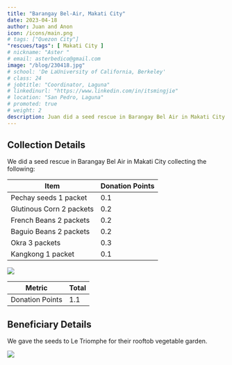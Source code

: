 ```yaml
---
title: "Barangay Bel-Air, Makati City"
date: 2023-04-18
author: Juan and Anon
icon: /icons/main.png
# tags: ["Quezon City"]
"rescues/tags": [ Makati City ]
# nickname: "Aster "
# email: asterbedico@gmail.com
image: "/blog/230418.jpg"
# school: 'De LaUniversity of California, Berkeley'
# class: 24
# jobtitle: "Coordinator, Laguna"
# linkedinurl: "https://www.linkedin.com/in/itsmingjie"
# location: "San Pedro, Laguna"
# promoted: true
# weight: 2
description: Juan did a seed rescue in Barangay Bel Air in Makati City
---
```



## Collection Details

We did a seed rescue in Barangay Bel Air in Makati City collecting the following:

Item | Donation Points
--- | ---
Pechay seeds 1 packet | 0.1
Glutinous Corn 2 packets| 0.2
French Beans 2 packets | 0.2
Baguio Beans 2 packets | 0.2
Okra 3 packets | 0.3
Kangkong 1 packet | 0.1

<!-- > *The points are based on the most numerous item per box, for the ease of computation -->


![](/blog/230418.jpg)



Metric | Total
--- | ---
Donation Points | 1.1


## Beneficiary Details

We gave the seeds to Le Triomphe for their rooftob vegetable garden. 

![](/blog/230418b.jpg)
